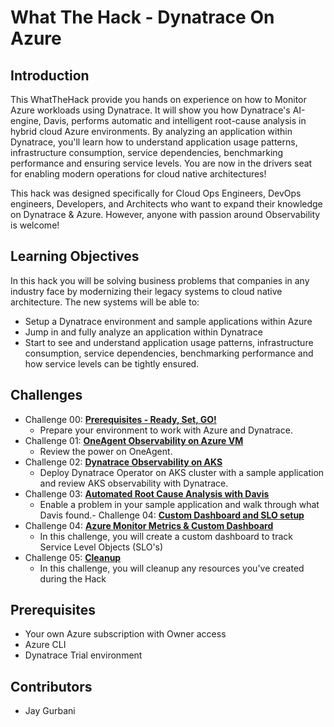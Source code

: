 # What The Hack - Dynatrace On Azure

## Introduction

This WhatTheHack provide you hands on experience on how to Monitor Azure workloads using Dynatrace.   It will show you how Dynatrace's AI-engine, Davis, performs automatic and intelligent root-cause analysis in hybrid cloud Azure environments. By analyzing an application within Dynatrace, you'll learn how to understand application usage patterns, infrastructure consumption, service dependencies, benchmarking performance and ensuring service levels.  You are now in the drivers seat for enabling modern operations for cloud native architectures! 

This hack was designed specifically for Cloud Ops Engineers, DevOps engineers, Developers, and Architects who want to expand their knowledge on Dynatrace & Azure.  However, anyone with passion around Observability is welcome!


## Learning Objectives

In this hack you will be solving business problems that companies in any industry face by modernizing their legacy systems to cloud native architecture.  The new systems will be able to:

- Setup a Dynatrace environment and sample applications within Azure
- Jump in and fully analyze an application within Dynatrace
- Start to see and understand application usage patterns, infrastructure consumption, service dependencies, benchmarking performance and how service levels can be tightly ensured.


## Challenges

- Challenge 00: **[Prerequisites - Ready, Set, GO!](Student/Challenge-00.md)**
	 - Prepare your environment to work with Azure and Dynatrace.
- Challenge 01: **[OneAgent Observability on Azure VM](Student/Challenge-01.md)**
	 - Review the power on OneAgent.
- Challenge 02: **[Dynatrace Observability on AKS](Student/Challenge-02.md)**
	 - Deploy Dynatrace Operator on AKS cluster with a sample application and review AKS observability with Dynatrace.
- Challenge 03: **[Automated Root Cause Analysis with Davis](Student/Challenge-03.md)**
 	- Enable a problem in your sample application and walk through what Davis found.- Challenge 04: **[Custom Dashboard and SLO setup](Student/Challenge-04.md)**
- Challenge 04: **[Azure Monitor Metrics & Custom Dashboard](Student/Challenge-04.md)**
	 - In this challenge, you will create a custom dashboard to track Service Level Objects (SLO's)	 
- Challenge 05: **[Cleanup](Student/Challenge-05.md)**
	 - In this challenge, you will cleanup any resources you've created during the Hack

## Prerequisites

- Your own Azure subscription with Owner access
- Azure CLI
- Dynatrace Trial environment


## Contributors

- Jay Gurbani

